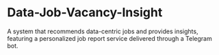 # Data-Job-Vacancy-Insight
A system that recommends data-centric jobs and provides insights, featuring a personalized job report service delivered through a Telegram bot.
